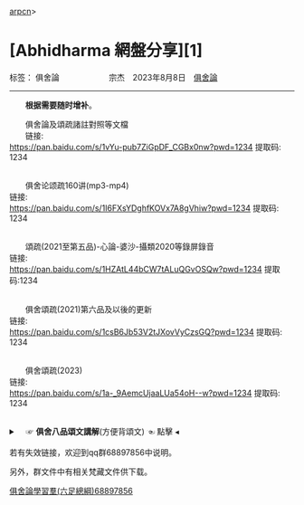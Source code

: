 ﻿﻿[arpcn](https://arpcn.github.io/)><br>

# [Abhidharma 網盤分享][1]

标签： 俱舍論
　　　　　　宗杰　2023年8月8日　[俱舍論](https://mp.weixin.qq.com/s/HNNfqC3dI2HMy4MXRWK-pw)

---

　　**根据需要随时增补**。

　　俱舍論及頌疏諸註對照等文檔<br>
　　链接: <br>
https://pan.baidu.com/s/1vYu-pub7ZiGpDF_CGBx0nw?pwd=1234 提取码: 1234<br><br>

　　俱舍论颂疏160讲(mp3-mp4)<br>
链接: <br>
https://pan.baidu.com/s/1I6FXsYDghfKOVx7A8gVhiw?pwd=1234 提取码: 1234<br><br>

　　頌疏(2021至第五品)-心論-婆沙-攝類2020等錄屏錄音<br>
链接: <br>
https://pan.baidu.com/s/1HZAtL44bCW7tALuQGvOSQw?pwd=1234 提取码:1234<br><br>

　　俱舍頌疏(2021)第六品及以後的更新<br>
链接: <br>
https://pan.baidu.com/s/1csB6Jb53V2tJXovVyCzsGQ?pwd=1234 提取码: 1234<br><br>

　　俱舍頌疏(2023)<br>
链接: <br>
https://pan.baidu.com/s/1a-_9AemcUjaaLUa54oH--w?pwd=1234 提取码: 1234<br><br>

<details>
<summary>　☞ <b>俱舍八品頌文講解</b>(方便背頌文) ☜ 點擊 ◂</summary>
界品頌<br>
<pre>&emsp;&emsp;链接: <a href="https://pan.baidu.com/s/1O3hYrWNJZXNgA5t9QpK9lg?pwd=nyug">https://pan.baidu.com/s/1O3hYrWNJZXNgA5t9QpK9lg?pwd=nyug</a> 提取码: nyug</pre>
<br  />&emsp;&emsp;
根品頌<br>
<pre>&emsp;&emsp;链接: <a href="https://pan.baidu.com/s/1Qa27IDJh_ZEdn6QjNL36_A?pwd=rekq">https://pan.baidu.com/s/1Qa27IDJh_ZEdn6QjNL36_A?pwd=rekq</a> 提取码: rekq</pre>
<br  />&emsp;&emsp;
世品頌<br>
<pre>&emsp;&emsp;链接: <a href="https://pan.baidu.com/s/1c-Vth3FQMrYiuH6THkQQAg?pwd=jayw">https://pan.baidu.com/s/1c-Vth3FQMrYiuH6THkQQAg?pwd=jayw</a> 提取码: jayw</pre>
<br  />&emsp;&emsp;
業品頌<br>
<pre>&emsp;&emsp;链接: <a href="https://pan.baidu.com/s/1ZCsFpvHzlKoVGUaccKPlJg?pwd=skyy">https://pan.baidu.com/s/1ZCsFpvHzlKoVGUaccKPlJg?pwd=skyy</a> 提取码: skyy</pre>
<br  />&emsp;&emsp;
隨眠品頌<br>
<pre>&emsp;&emsp;链接: <a href="https://pan.baidu.com/s/1o9aUVuMjXXXZaPFmIbIUbA?pwd=pk6e">https://pan.baidu.com/s/1o9aUVuMjXXXZaPFmIbIUbA?pwd=pk6e</a> 提取码: pk6e</pre>
<br  />&emsp;&emsp;
賢聖品頌<br>
<pre>&emsp;&emsp;链接: <a href="https://pan.baidu.com/s/1XTKsvfTUXfu7Ve_Isw2g_g?pwd=av3q">https://pan.baidu.com/s/1XTKsvfTUXfu7Ve_Isw2g_g?pwd=av3q</a> 提取码: av3q</pre>
<br  />&emsp;&emsp;
智品頌<br>
<pre>&emsp;&emsp;链接: <a href="https://pan.baidu.com/s/1tWLx5pOq9r9a18GlChFJ8Q?pwd=uyhe">https://pan.baidu.com/s/1tWLx5pOq9r9a18GlChFJ8Q?pwd=uyhe</a> 提取码: uyhe</pre>
<br  />&emsp;&emsp;
定品頌<br>
<pre>&emsp;&emsp;链接: <a href="https://pan.baidu.com/s/1PWbaVpEuF76tdAV-o03ovg?pwd=pg9y">https://pan.baidu.com/s/1PWbaVpEuF76tdAV-o03ovg?pwd=pg9y</a> 提取码: pg9y</pre>
<br  />&emsp;&emsp;
</details>
<br>
若有失效链接，欢迎到qq群68897856中说明。

另外，群文件中有相关梵藏文件供下载。

[俱舍論學習羣(六足總綱)68897856](https://mp.weixin.qq.com/s/wRe15zUi0lCR-F4HFGp0ew)




